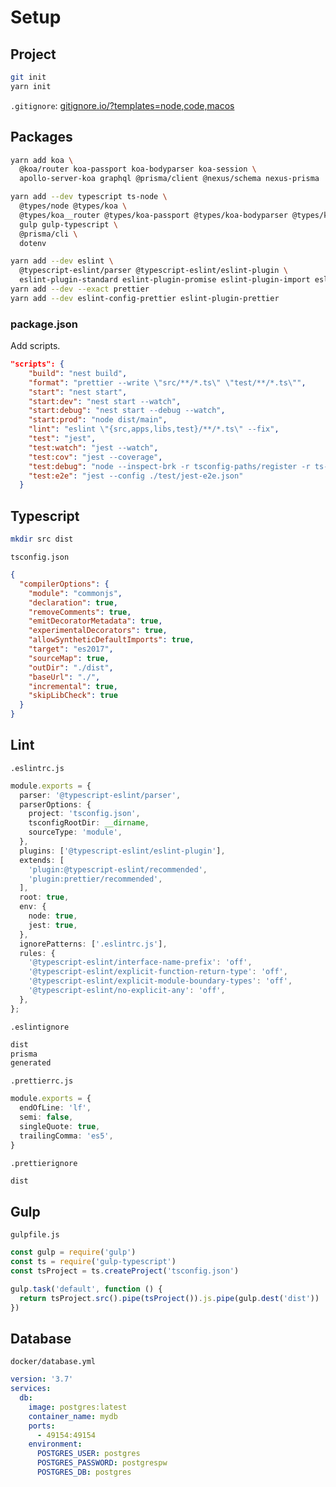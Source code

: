 # Setup

## Project

```bash
git init
yarn init
```

`.gitignore`: [gitignore.io/?templates=node,code,macos](https://www.gitignore.io/?templates=node,code,macos)

## Packages

```bash
yarn add koa \
  @koa/router koa-passport koa-bodyparser koa-session \
  apollo-server-koa graphql @prisma/client @nexus/schema nexus-prisma
```

```bash
yarn add --dev typescript ts-node \
  @types/node @types/koa \
  @types/koa__router @types/koa-passport @types/koa-bodyparser @types/koa-session \
  gulp gulp-typescript \
  @prisma/cli \
  dotenv
```

```bash
yarn add --dev eslint \
  @typescript-eslint/parser @typescript-eslint/eslint-plugin \
  eslint-plugin-standard eslint-plugin-promise eslint-plugin-import eslint-plugin-node eslint-config-standard-with-typescript
yarn add --dev --exact prettier
yarn add --dev eslint-config-prettier eslint-plugin-prettier
```

### package.json

Add scripts.

```json
"scripts": {
    "build": "nest build",
    "format": "prettier --write \"src/**/*.ts\" \"test/**/*.ts\"",
    "start": "nest start",
    "start:dev": "nest start --watch",
    "start:debug": "nest start --debug --watch",
    "start:prod": "node dist/main",
    "lint": "eslint \"{src,apps,libs,test}/**/*.ts\" --fix",
    "test": "jest",
    "test:watch": "jest --watch",
    "test:cov": "jest --coverage",
    "test:debug": "node --inspect-brk -r tsconfig-paths/register -r ts-node/register node_modules/.bin/jest --runInBand",
    "test:e2e": "jest --config ./test/jest-e2e.json"
  }
```

## Typescript

```bash
mkdir src dist
```

`tsconfig.json`

```json
{
  "compilerOptions": {
    "module": "commonjs",
    "declaration": true,
    "removeComments": true,
    "emitDecoratorMetadata": true,
    "experimentalDecorators": true,
    "allowSyntheticDefaultImports": true,
    "target": "es2017",
    "sourceMap": true,
    "outDir": "./dist",
    "baseUrl": "./",
    "incremental": true,
    "skipLibCheck": true
  }
}

```

## Lint

`.eslintrc.js`

```ts
module.exports = {
  parser: '@typescript-eslint/parser',
  parserOptions: {
    project: 'tsconfig.json',
    tsconfigRootDir: __dirname,
    sourceType: 'module',
  },
  plugins: ['@typescript-eslint/eslint-plugin'],
  extends: [
    'plugin:@typescript-eslint/recommended',
    'plugin:prettier/recommended',
  ],
  root: true,
  env: {
    node: true,
    jest: true,
  },
  ignorePatterns: ['.eslintrc.js'],
  rules: {
    '@typescript-eslint/interface-name-prefix': 'off',
    '@typescript-eslint/explicit-function-return-type': 'off',
    '@typescript-eslint/explicit-module-boundary-types': 'off',
    '@typescript-eslint/no-explicit-any': 'off',
  },
};

```

`.eslintignore`

```bash
dist
prisma
generated
```

`.prettierrc.js`

```ts
module.exports = {
  endOfLine: 'lf',
  semi: false,
  singleQuote: true,
  trailingComma: 'es5',
}
```

`.prettierignore`

```bash
dist
```

## Gulp

`gulpfile.js`

```ts
const gulp = require('gulp')
const ts = require('gulp-typescript')
const tsProject = ts.createProject('tsconfig.json')

gulp.task('default', function () {
  return tsProject.src().pipe(tsProject()).js.pipe(gulp.dest('dist'))
})
```

## Database

`docker/database.yml`

```yml
version: '3.7'
services:
  db:
    image: postgres:latest
    container_name: mydb
    ports:
      - 49154:49154
    environment:
      POSTGRES_USER: postgres
      POSTGRES_PASSWORD: postgrespw
      POSTGRES_DB: postgres
```
